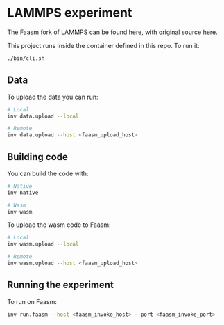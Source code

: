 # LAMMPS experiment

The Faasm fork of LAMMPS can be found [here](https://github.com/faasm/lammps),
with original source [here](https://lammps.sandia.gov/).

This project runs inside the container defined in this repo. To run it:

```bash
./bin/cli.sh
```

## Data

To upload the data you can run:

```bash
# Local
inv data.upload --local

# Remote
inv data.upload --host <faasm_upload_host>
```

## Building code

You can build the code with:

```bash
# Native
inv native

# Wasm
inv wasm
```

To upload the wasm code to Faasm:

```bash
# Local
inv wasm.upload --local

# Remote
inv wasm.upload --host <faasm_upload_host>
```

## Running the experiment

To run on Faasm:

```bash
inv run.faasm --host <faasm_invoke_host> --port <faasm_invoke_port>
```
